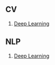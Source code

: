 ## CV

1. [Deep Learning](common/001-deep-learning.md)

## NLP
1. [Deep Learning](common/001-deep-learning.html)
